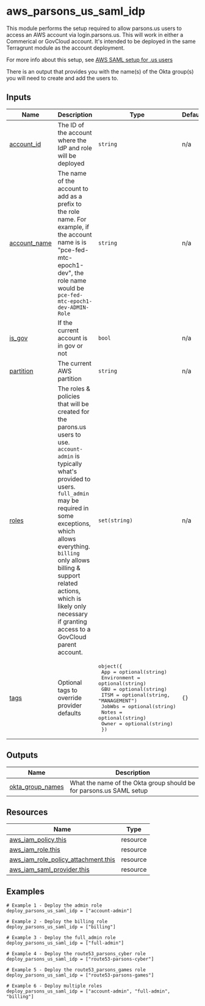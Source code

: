 <!-- BEGIN_TF_DOCS -->
# aws_parsons_us_saml_idp

This module performs the setup required to allow parsons.us users to access an AWS
account via login.parsons.us. This will work in either a Commerical or GovCloud account.
It's intended to be deployed in the same Terragrunt module as the account deployment.

For more info about this setup, see
[AWS SAML setup for .us users](https://confluence.parsons.com/display/IT/AWS+SAML+setup+for+.us+users)

There is an output that provides you with the name(s) of the Okta group(s) you will need
to create and add the users to.

## Inputs

| Name | Description | Type | Default | Required |
|------|-------------|------|---------|:--------:|
| <a name="input_account_id"></a> [account\_id](#input\_account\_id) | The ID of the account where the IdP and role will be deployed | `string` | n/a | yes |
| <a name="input_account_name"></a> [account\_name](#input\_account\_name) | The name of the account to add as a prefix to the role name. For example, if<br>the account name is is "pce-fed-mtc-epoch1-dev", the role name would be<br>`pce-fed-mtc-epoch1-dev-ADMIN-Role` | `string` | n/a | yes |
| <a name="input_is_gov"></a> [is\_gov](#input\_is\_gov) | If the current account is in gov or not | `bool` | n/a | yes |
| <a name="input_partition"></a> [partition](#input\_partition) | The current AWS partition | `string` | n/a | yes |
| <a name="input_roles"></a> [roles](#input\_roles) | The roles & policies that will be created for the parons.us users to use.<br>`account-admin` is typically what's provided to users.<br>`full_admin` may be required in some exceptions, which allows everything.<br>`billing` only allows billing & support related actions, which is likely only necessary<br>if granting access to a GovCloud parent account. | `set(string)` | n/a | yes |
| <a name="input_tags"></a> [tags](#input\_tags) | Optional tags to override provider defaults | <pre>object({<br>    App         = optional(string)<br>    Environment = optional(string)<br>    GBU         = optional(string)<br>    ITSM        = optional(string, "MANAGEMENT")<br>    JobWbs      = optional(string)<br>    Notes       = optional(string)<br>    Owner       = optional(string)<br>  })</pre> | `{}` | no |

## Outputs

| Name | Description |
|------|-------------|
| <a name="output_okta_group_names"></a> [okta\_group\_names](#output\_okta\_group\_names) | What the name of the Okta group should be for parsons.us SAML setup |

## Resources

| Name | Type |
|------|------|
| [aws_iam_policy.this](https://registry.terraform.io/providers/hashicorp/aws/latest/docs/resources/iam_policy) | resource |
| [aws_iam_role.this](https://registry.terraform.io/providers/hashicorp/aws/latest/docs/resources/iam_role) | resource |
| [aws_iam_role_policy_attachment.this](https://registry.terraform.io/providers/hashicorp/aws/latest/docs/resources/iam_role_policy_attachment) | resource |
| [aws_iam_saml_provider.this](https://registry.terraform.io/providers/hashicorp/aws/latest/docs/resources/iam_saml_provider) | resource |

## Examples

```hcl
# Example 1 - Deploy the admin role
deploy_parsons_us_saml_idp = ["account-admin"]

# Example 2 - Deploy the billing role
deploy_parsons_us_saml_idp = ["billing"]

# Example 3 - Deploy the full_admin role
deploy_parsons_us_saml_idp = ["full-admin"]

# Example 4 - Deploy the route53_parsons_cyber role
deploy_parsons_us_saml_idp = ["route53-parsons-cyber"]

# Example 5 - Deploy the route53_parsons_games role
deploy_parsons_us_saml_idp = ["route53-parsons-games"]

# Example 6 - Deploy multiple roles
deploy_parsons_us_saml_idp = ["account-admin", "full-admin", "billing"]
```
<!-- END_TF_DOCS -->